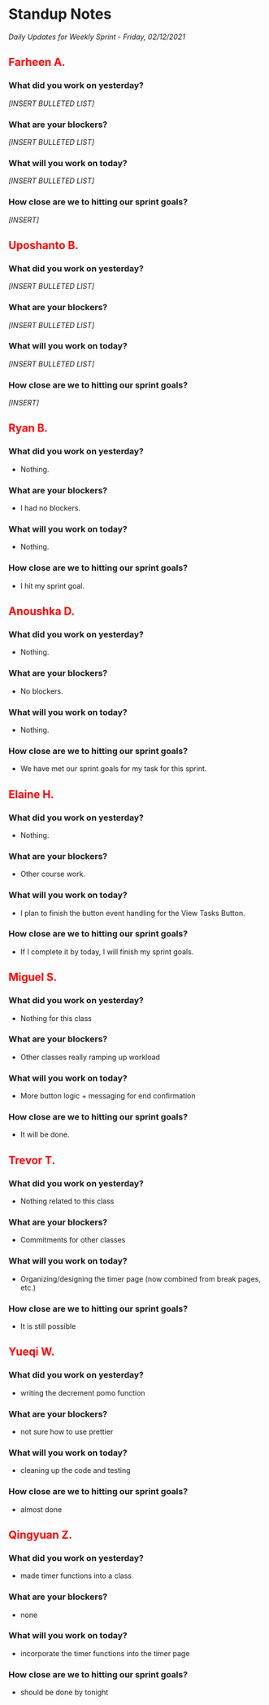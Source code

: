 # Standup Notes

_Daily Updates for Weekly Sprint - Friday, 02/12/2021_

## <span style="color: red;">Farheen A.</span>

### What did you work on yesterday?

_[INSERT BULLETED LIST]_

### What are your blockers?

_[INSERT BULLETED LIST]_

### What will you work on today?

_[INSERT BULLETED LIST]_

### How close are we to hitting our sprint goals?

_[INSERT]_

## <span style="color: red;">Uposhanto B.</span>

### What did you work on yesterday?

_[INSERT BULLETED LIST]_

### What are your blockers?

_[INSERT BULLETED LIST]_

### What will you work on today?

_[INSERT BULLETED LIST]_

### How close are we to hitting our sprint goals?

_[INSERT]_

## <span style="color: red;">Ryan B.</span>

### What did you work on yesterday?

- Nothing.

### What are your blockers?

- I had no blockers.

### What will you work on today?

- Nothing.

### How close are we to hitting our sprint goals?

- I hit my sprint goal.

## <span style="color: red;">Anoushka D.</span>

### What did you work on yesterday?

- Nothing.

### What are your blockers?

- No blockers.

### What will you work on today?

- Nothing.

### How close are we to hitting our sprint goals?

- We have met our sprint goals for my task for this sprint.

## <span style="color: red;">Elaine H.</span>

### What did you work on yesterday?

- Nothing.

### What are your blockers?

- Other course work.

### What will you work on today?

- I plan to finish the button event handling for the View Tasks Button.

### How close are we to hitting our sprint goals?

- If I complete it by today, I will finish my sprint goals.

## <span style="color: red;">Miguel S.</span>

### What did you work on yesterday?

- Nothing for this class

### What are your blockers?

- Other classes really ramping up workload

### What will you work on today?

- More button logic + messaging for end confirmation

### How close are we to hitting our sprint goals?

- It will be done.

## <span style="color: red;">Trevor T.</span>

### What did you work on yesterday?

- Nothing related to this class

### What are your blockers?

- Commitments for other classes

### What will you work on today?

- Organizing/designing the timer page (now combined from break pages, etc.)

### How close are we to hitting our sprint goals?

- It is still possible

## <span style="color: red;">Yueqi W.</span>

### What did you work on yesterday?

- writing the decrement pomo function

### What are your blockers?

- not sure how to use prettier

### What will you work on today?

- cleaning up the code and testing

### How close are we to hitting our sprint goals?

- almost done

## <span style="color: red;">Qingyuan Z.</span>

### What did you work on yesterday?

- made timer functions into a class

### What are your blockers?

- none

### What will you work on today?

- incorporate the timer functions into the timer page

### How close are we to hitting our sprint goals?

- should be done by tonight
